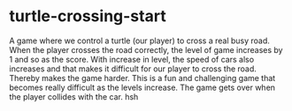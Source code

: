 # turtle-crossing-start
A game where we control a turtle (our player) to cross a real busy road. When the player crosses the road correctly, the level of game increases by 1 and so as the score. With increase in level, the speed of cars 
also increases and that makes it difficult for our player to cross the road. Thereby makes the game harder. This is a fun and challenging game that becomes really difficult as the levels increase.
The game gets over when the player collides with the car.
hsh
